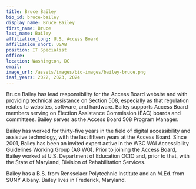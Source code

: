 ```yaml
---
title: Bruce Bailey
bio_id: bruce-bailey
display_name: Bruce Bailey
first_name: Bruce
last_name: Bailey
affiliation_long: U.S. Access Board
affiliation_short: USAB
position: IT Specialist
office: 
location: Washington, DC
email: 
image_url: /assets/images/bio-images/bailey-bruce.png
iaaf_years: 2022, 2023, 2024
---
```

Bruce Bailey has lead responsibility for the Access Board website and with providing technical assistance on Section 508, especially as that regulation relates to websites, software, and hardware. Bailey supports Access Board members serving on Election Assistance Commission (EAC) boards and committees. Bailey serves as the Access Board 508 Program Manager.

Bailey has worked for thirty-five years in the field of digital accessibility and assistive technology, with the last fifteen years at the Access Board. Since 2001, Bailey has been an invited expert active in the W3C WAI Accessibility Guidelines Working Group (AG WG). Prior to joining the Access Board, Bailey worked at U.S. Department of Education OCIO and, prior to that, with the State of Maryland, Division of Rehabilitation Services.

Bailey has a B.S. from Rensselaer Polytechnic Institute and an M.Ed. from SUNY Albany. Bailey lives in Frederick, Maryland.

